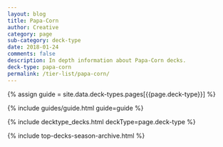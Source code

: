 ```yaml
---
layout: blog
title: Papa-Corn
author: Creative
category: page
sub-category: deck-type
date: 2018-01-24
comments: false
description: In depth information about Papa-Corn decks.
deck-type: papa-corn
permalink: /tier-list/papa-corn/
---
```


{% assign guide = site.data.deck-types.pages[{{page.deck-type}}] %}

{% include guides/guide.html guide=guide %}

{% include decktype_decks.html deckType=page.deck-type %}

{% include top-decks-season-archive.html %}
